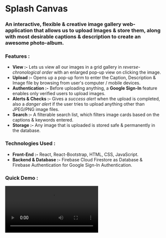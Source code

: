 # Splash Canvas
### An interactive, flexible & creative image gallery web-application that allows us to upload Images & store them, along with most desirable captions & description to create an awesome photo-album.

### Features :
* **View :-** Lets us view all our images in a grid gallery in *reverse-chronological order* with an enlarged pop-up view on clicking the image.
* **Upload :-** Opens up a pop-up form to enter the Caption, Description & Image file by browsing from user's computer / mobile devices. 
* **Authentication :-** Before uploading anything, a **Google Sign-In** feature enables only verified users to upload images.
* **Alerts & Checks :-** Gives a *success alert* when the upload is completed, also a *danger alert* if the user tries to upload anything other than JPEG/PNG image files.
* **Search :-** A filterable search list, which filters image cards based on the captions & keywords entered.
* **Storage :-** Any image that is uploaded is stored safe & permanently in the database.
 
### Technologies Used :
* **Front-End :-** React, React-Bootstrap, HTML, CSS, JavaScript.
* **Backend & Database :-** Firebase Cloud Firestore as Database & Firebase Authentication for Google Sign-In Authentication.

### Quick Demo :
![Video Here](https://user-images.githubusercontent.com/75972060/110082702-b9843780-7db3-11eb-8077-1a371cedd0fd.mp4)

